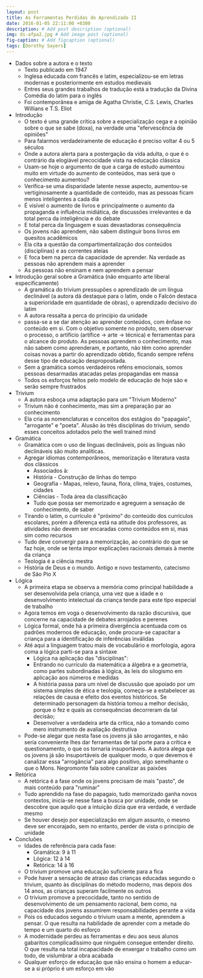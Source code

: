 ```yaml
---
layout: post
title: As Ferramentas Perdidas do Aprendizado II
date: 2016-01-05 22:11:00 +0300
description: # Add post description (optional)
img: ds-afpa2.jpg # Add image post (optional)
fig-caption: # Add figcaption (optional)
tags: [Dorothy Sayers]
---
```


* Dados sobre a autora e o texto
  * Texto publicado em 1947
  * Inglesa educada com francês e latim, especializou-se em letras modernas e posteriormente em estudos medievais
  * Entres seus grandes trabalhos de tradução está a tradução da Divina Comédia do latim para o inglês
  * Foi contemporânea e amiga de Agatha Christie, C.S. Lewis, Charles Willians e T.S. Eliot
* Introdução
  * O texto é uma grande crítica sobre a especialização cega e a opinião sobre o que se sabe (doxa), na verdade uma "efervescência de opiniões"
  * Para falarmos verdadeiramente de educação é preciso voltar 4 ou 5 séculos 
  * Onde a autora alerta para a postergação da vida adulta, o que é o contrário da elogiável precocidade vista na educação clássica
  * Usam-se hoje o argumento de que a carga de estudo aumentou muito em virtude do aumento de conteúdos, mas será que o conhecimento aumentou? 
  * Verifica-se uma disparidade latente nesse aspecto, aumentou-se vertiginosamente a quantidade de conteúdo, mas as pessoas ficam menos inteligentes a cada dia
  * É visível o aumento de livros e principalmente o aumento da propaganda e influência midiática, de discussões irrelevantes e da total perca da inteligência e do debate
  * E total perca da linguagem e suas devastadoras consequência
  * Os jovens não aprendem, não sabem distinguir bons livros em quesitos acadêmicos
  * Ela cita a questão da compartimentalização dos conteúdos (disciplinas) e as correntes ateias
  *  E foca bem na perca da capacidade de aprender. Na verdade as pessoas não aprendem mais a aprender
  * As pessoas não ensinam e nem aprendem a pensar
* Introdução geral sobre a Gramática (não enquanto arte liberal especificamente)
  * A gramática do trivium pressupões o aprendizado de um língua declinável (a autora dá destaque para o latim, onde o Falcón destaca a superioridade em quantidade de obras), o aprendizado decisivo do latim
  * A autora ressalta a perca do princípio da unidade
  * passa-se a se dar atenção ao aprender conteúdos, com ênfase no conteúdo em si. Com o objetivo somente no produto, sem observar o processo, o artifício (artífice -> arte -> técnica) e ferramentas para o alcance do produto. As pessoas aprendem o conhecimento, mas não sabem como aprenderam, e portanto, não têm como aprender coisas novas a partir do aprendizado obtido, ficando sempre reféns desse tipo de educação despropositada.
  * Sem a gramática somos verdadeiros reféns emocionais, somos pessoas desarmadas atacadas pelas propagandas em massa
  * Todos os esforços feitos pelo modelo de educação de hoje são e serão sempre frustrados
* Trivium
  * A autora esboça uma adaptação para um "Trivium Moderno"
  * Trivium não é conhecimento, mas sim a preparação par ao conhecimento
  * Ela cria as nomenclaturas e conceitos dos estágios do "papagaio", "arrogante" e "poeta". Alusão às três disciplinas do trivium, sendo esses conceitos adotados pelo the well trained mind
* Gramática
  * Gramática com o uso de línguas declináveis, pois as línguas não declináveis são muito analíticas. 
  * Agregar idiomas contemporâneos, memorização e literatura vasta dos clássicos
    * Associados à:
    * História - Construção de linhas do tempo
    * Geografia - Mapas, relevo, fauna, flora, clima, trajes, costumes, cidades
    * Ciências - Toda área da classificação
    * Tudo que possa ser memorizado e agreguem a sensação de conhecimento, de saber
  * Tirando o latim, o currículo é "próximo" do conteúdo dos currículos escolares, porém a diferença está na atitude dos professores, as atividades não devem ser encaradas como conteúdos em si, mas sim como recursos
  * Tudo deve convergir para a memorização, ao contrário do que se faz hoje, onde se tenta impor explicações racionais demais à mente da criança
  * Teologia é a ciência mestra
  * História de Deus e o mundo. Antigo e novo testamento, catecismo de São Pio X
* Lógica
  * A primeira etapa se observa a memória como principal habilidade a ser desenvolvida pela criança, uma vez que a idade e o desenvolvimento intelectual da criança tende para este tipo especial de trabalho
  * Agora temos em voga o desenvolvimento da razão discursiva, que concerne na capacidade de debates arrojados e perenes
  * Lógica formal, onde há a primeira divergência acentuada com os padrões modernos de educação, onde procura-se capacitar a criança para a identificação de inferências inválidas
  * Até aqui a linguagem tratou mais de vocabulário e morfologia, agora coma a lógica parti-se para a sintaxe
    * Lógica na aplicação das "disciplinas":
    * Entrando no currículo da matemática a álgebra e a geometria, como partes subordinadas à lógica, às leis do silogismo em aplicação aos números e medidas
    * A história passa para um nível de discussão  que apoiado por um sistema simples de ética e teologia, começa-se a estabelecer as relações de causa e efeito dos eventos históricos. Se determinado personagem da história tomou a melhor decisão, porque o fez e quais as consequências decorreram da tal decisão;
    * Desenvolver a verdadeira arte da crítica, não a tomando como mero instrumento de avaliação destrutiva
  * Pode-se alegar que nesta fase os jovens já são arrogantes, e não seria conveniente lhes dar ferramentas de tal porte para a crítica e questionamento, o que os tornaria insuportáveis. A autora alega que os jovens já são insuportáveis de qualquer modo, o que devemos é canalizar essa "arrogância" para algo positivo, algo semelhante o que o Mons. Negromonte fala sobre canalizar as paixões
* Retórica
  * A retórica é a fase onde os jovens precisam de mais "pasto", de mais conteúdo para "ruminar"
  * Tudo aprendido na fase do papagaio, tudo memorizado ganha novos contextos, inicia-se nesse fase a busca por unidade, onde se descobre que aquilo que a intuição dizia que era verdade, é verdade mesmo
  * Se houver desejo por especialização em algum assunto, o mesmo deve ser encorajado, sem no entanto, perder de vista o princípio de unidade
* Concluões
  * Idades de referência para cada fase:
    * Gramática: 9 à 11
    * Lógica: 12 à 14
    * Retórica: 14 à 16
  * O trivium promove uma educação suficiente para a fica
  * Pode haver a sensação de atraso das crianças educadas segundo o trivium, quanto às disciplinas do método moderno, mas depois dos 14 anos, as crianças superam facilmente os outros
  * O trivium promove a precocidade, tanto no sentido de desenvolvimento de um pensamento racional, bem como, na capacidade dos jovens assumirem responsabilidades perante a vida
  * Pois os educados segundo o trivium usam a mente, aprendem a pensar. O que resulta na habilidade de aprender com a metade do tempo e um quarto do esforço
  * A modernidade perdeu as ferramentas e deu aos seus alunos gabaritos complicadíssimo que ninguém consegue entender direito. O que resulta na total incapacidade de enxergar o trabalho como um todo, de vislumbrar a obra acabada
  * Qualquer esforço de educação que não ensina o homem a educar-se a si próprio é um esforço em vão